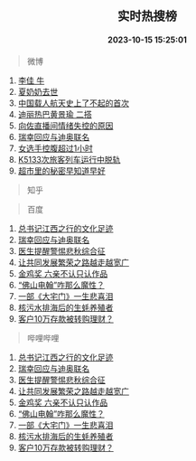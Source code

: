 <div align="center"><h2>实时热搜榜</h2><h4>2023-10-15 15:25:01</h4></div>

> 微博  

1. [李佳 牛](https://s.weibo.com/weibo?q=%E6%9D%8E%E4%BD%B3%20%E7%89%9B&t=31&band_rank=1&Refer=top)<br />
2. [夏奶奶去世](https://s.weibo.com/weibo?q=%E5%A4%8F%E5%A5%B6%E5%A5%B6%E5%8E%BB%E4%B8%96&t=31&band_rank=2&Refer=top)<br />
3. [中国载人航天史上了不起的首次](https://s.weibo.com/weibo?q=%23%E4%B8%AD%E5%9B%BD%E8%BD%BD%E4%BA%BA%E8%88%AA%E5%A4%A9%E5%8F%B2%E4%B8%8A%E4%BA%86%E4%B8%8D%E8%B5%B7%E7%9A%84%E9%A6%96%E6%AC%A1%23&t=31&band_rank=3&Refer=top)<br />
4. [迪丽热巴黄景瑜 二搭](https://s.weibo.com/weibo?q=%E8%BF%AA%E4%B8%BD%E7%83%AD%E5%B7%B4%E9%BB%84%E6%99%AF%E7%91%9C%20%E4%BA%8C%E6%90%AD&t=31&band_rank=4&Refer=top)<br />
5. [向佐直播间情绪失控的原因](https://s.weibo.com/weibo?q=%23%E5%90%91%E4%BD%90%E7%9B%B4%E6%92%AD%E9%97%B4%E6%83%85%E7%BB%AA%E5%A4%B1%E6%8E%A7%E7%9A%84%E5%8E%9F%E5%9B%A0%23&t=31&band_rank=5&Refer=top)<br />
6. [瑞幸回应与迪奥联名](https://s.weibo.com/weibo?q=%23%E7%91%9E%E5%B9%B8%E5%9B%9E%E5%BA%94%E4%B8%8E%E8%BF%AA%E5%A5%A5%E8%81%94%E5%90%8D%23&t=31&band_rank=6&Refer=top)<br />
7. [女选手控腹超过1小时](https://s.weibo.com/weibo?q=%23%E5%A5%B3%E9%80%89%E6%89%8B%E6%8E%A7%E8%85%B9%E8%B6%85%E8%BF%871%E5%B0%8F%E6%97%B6%23&t=31&band_rank=7&Refer=top)<br />
8. [K5133次旅客列车运行中脱轨](https://s.weibo.com/weibo?q=%23K5133%E6%AC%A1%E6%97%85%E5%AE%A2%E5%88%97%E8%BD%A6%E8%BF%90%E8%A1%8C%E4%B8%AD%E8%84%B1%E8%BD%A8%23&t=31&band_rank=8&Refer=top)<br />
9. [超市里的秘密早知道早好](https://s.weibo.com/weibo?q=%E8%B6%85%E5%B8%82%E9%87%8C%E7%9A%84%E7%A7%98%E5%AF%86%E6%97%A9%E7%9F%A5%E9%81%93%E6%97%A9%E5%A5%BD&t=31&band_rank=9&Refer=top)<br />

> 知乎  


> 百度  

1. [总书记江西之行的文化足迹](https://www.baidu.com/s?wd=%E6%80%BB%E4%B9%A6%E8%AE%B0%E6%B1%9F%E8%A5%BF%E4%B9%8B%E8%A1%8C%E7%9A%84%E6%96%87%E5%8C%96%E8%B6%B3%E8%BF%B9&sa=fyb_news&rsv_dl=fyb_news)<br />
2. [瑞幸回应与迪奥联名](https://www.baidu.com/s?wd=%E7%91%9E%E5%B9%B8%E5%9B%9E%E5%BA%94%E4%B8%8E%E8%BF%AA%E5%A5%A5%E8%81%94%E5%90%8D&sa=fyb_news&rsv_dl=fyb_news)<br />
3. [医生提醒警惕悲秋综合征](https://www.baidu.com/s?wd=%E5%8C%BB%E7%94%9F%E6%8F%90%E9%86%92%E8%AD%A6%E6%83%95%E6%82%B2%E7%A7%8B%E7%BB%BC%E5%90%88%E5%BE%81&sa=fyb_news&rsv_dl=fyb_news)<br />
4. [让共同发展繁荣之路越走越宽广](https://www.baidu.com/s?wd=%E8%AE%A9%E5%85%B1%E5%90%8C%E5%8F%91%E5%B1%95%E7%B9%81%E8%8D%A3%E4%B9%8B%E8%B7%AF%E8%B6%8A%E8%B5%B0%E8%B6%8A%E5%AE%BD%E5%B9%BF&sa=fyb_news&rsv_dl=fyb_news)<br />
5. [金鸡奖 六亲不认只认作品](https://www.baidu.com/s?wd=%E9%87%91%E9%B8%A1%E5%A5%96+%E5%85%AD%E4%BA%B2%E4%B8%8D%E8%AE%A4%E5%8F%AA%E8%AE%A4%E4%BD%9C%E5%93%81&sa=fyb_news&rsv_dl=fyb_news)<br />
6. [“佛山电翰”咋那么魔性？](https://www.baidu.com/s?wd=%E2%80%9C%E4%BD%9B%E5%B1%B1%E7%94%B5%E7%BF%B0%E2%80%9D%E5%92%8B%E9%82%A3%E4%B9%88%E9%AD%94%E6%80%A7%EF%BC%9F&sa=fyb_news&rsv_dl=fyb_news)<br />
7. [一部《大宅门》一生悲喜泪](https://www.baidu.com/s?wd=%E4%B8%80%E9%83%A8%E3%80%8A%E5%A4%A7%E5%AE%85%E9%97%A8%E3%80%8B%E4%B8%80%E7%94%9F%E6%82%B2%E5%96%9C%E6%B3%AA&sa=fyb_news&rsv_dl=fyb_news)<br />
8. [核污水排海后的生蚝养殖者](https://www.baidu.com/s?wd=%E6%A0%B8%E6%B1%A1%E6%B0%B4%E6%8E%92%E6%B5%B7%E5%90%8E%E7%9A%84%E7%94%9F%E8%9A%9D%E5%85%BB%E6%AE%96%E8%80%85&sa=fyb_news&rsv_dl=fyb_news)<br />
9. [客户10万存款被转购理财？](https://www.baidu.com/s?wd=%E5%AE%A2%E6%88%B710%E4%B8%87%E5%AD%98%E6%AC%BE%E8%A2%AB%E8%BD%AC%E8%B4%AD%E7%90%86%E8%B4%A2%EF%BC%9F&sa=fyb_news&rsv_dl=fyb_news)<br />

> 哔哩哔哩  

1. [总书记江西之行的文化足迹](https://www.baidu.com/s?wd=%E6%80%BB%E4%B9%A6%E8%AE%B0%E6%B1%9F%E8%A5%BF%E4%B9%8B%E8%A1%8C%E7%9A%84%E6%96%87%E5%8C%96%E8%B6%B3%E8%BF%B9&sa=fyb_news&rsv_dl=fyb_news)<br />
2. [瑞幸回应与迪奥联名](https://www.baidu.com/s?wd=%E7%91%9E%E5%B9%B8%E5%9B%9E%E5%BA%94%E4%B8%8E%E8%BF%AA%E5%A5%A5%E8%81%94%E5%90%8D&sa=fyb_news&rsv_dl=fyb_news)<br />
3. [医生提醒警惕悲秋综合征](https://www.baidu.com/s?wd=%E5%8C%BB%E7%94%9F%E6%8F%90%E9%86%92%E8%AD%A6%E6%83%95%E6%82%B2%E7%A7%8B%E7%BB%BC%E5%90%88%E5%BE%81&sa=fyb_news&rsv_dl=fyb_news)<br />
4. [让共同发展繁荣之路越走越宽广](https://www.baidu.com/s?wd=%E8%AE%A9%E5%85%B1%E5%90%8C%E5%8F%91%E5%B1%95%E7%B9%81%E8%8D%A3%E4%B9%8B%E8%B7%AF%E8%B6%8A%E8%B5%B0%E8%B6%8A%E5%AE%BD%E5%B9%BF&sa=fyb_news&rsv_dl=fyb_news)<br />
5. [金鸡奖 六亲不认只认作品](https://www.baidu.com/s?wd=%E9%87%91%E9%B8%A1%E5%A5%96+%E5%85%AD%E4%BA%B2%E4%B8%8D%E8%AE%A4%E5%8F%AA%E8%AE%A4%E4%BD%9C%E5%93%81&sa=fyb_news&rsv_dl=fyb_news)<br />
6. [“佛山电翰”咋那么魔性？](https://www.baidu.com/s?wd=%E2%80%9C%E4%BD%9B%E5%B1%B1%E7%94%B5%E7%BF%B0%E2%80%9D%E5%92%8B%E9%82%A3%E4%B9%88%E9%AD%94%E6%80%A7%EF%BC%9F&sa=fyb_news&rsv_dl=fyb_news)<br />
7. [一部《大宅门》一生悲喜泪](https://www.baidu.com/s?wd=%E4%B8%80%E9%83%A8%E3%80%8A%E5%A4%A7%E5%AE%85%E9%97%A8%E3%80%8B%E4%B8%80%E7%94%9F%E6%82%B2%E5%96%9C%E6%B3%AA&sa=fyb_news&rsv_dl=fyb_news)<br />
8. [核污水排海后的生蚝养殖者](https://www.baidu.com/s?wd=%E6%A0%B8%E6%B1%A1%E6%B0%B4%E6%8E%92%E6%B5%B7%E5%90%8E%E7%9A%84%E7%94%9F%E8%9A%9D%E5%85%BB%E6%AE%96%E8%80%85&sa=fyb_news&rsv_dl=fyb_news)<br />
9. [客户10万存款被转购理财？](https://www.baidu.com/s?wd=%E5%AE%A2%E6%88%B710%E4%B8%87%E5%AD%98%E6%AC%BE%E8%A2%AB%E8%BD%AC%E8%B4%AD%E7%90%86%E8%B4%A2%EF%BC%9F&sa=fyb_news&rsv_dl=fyb_news)<br />
